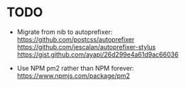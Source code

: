 # TODO

* Migrate from nib to autoprefixer:
https://github.com/postcss/autoprefixer
https://github.com/jescalan/autoprefixer-stylus
https://gist.github.com/ayapi/26d299e4a61d9ac66036

* Use NPM pm2 rather than NPM forever:
https://www.npmjs.com/package/pm2
